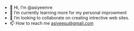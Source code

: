 - 👋 Hi, I’m @asiyeemre
- 🌱 I’m currently learning more for my personal improwment 
- 💞️ I’m looking to collaborate on creating intrective web sites.
- 📫 How to reach me asiyeesu@gmail.com

<!---
asiyeemre/asiyeemre is a ✨ special ✨ repository because its `README.md` (this file) appears on your GitHub profile.
You can click the Preview link to take a look at your changes.
--->
